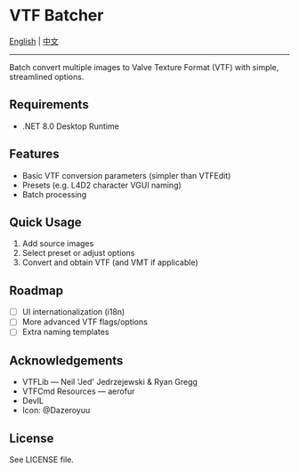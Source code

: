 ﻿# VTF Batcher
[English](README.en.md) | [中文](README.md)

---

Batch convert multiple images to Valve Texture Format (VTF) with simple, streamlined options.

## Requirements
- .NET 8.0 Desktop Runtime

## Features
- Basic VTF conversion parameters (simpler than VTFEdit)
- Presets (e.g. L4D2 character VGUI naming)
- Batch processing

## Quick Usage
1. Add source images
2. Select preset or adjust options
3. Convert and obtain VTF (and VMT if applicable)

## Roadmap
- [ ] UI internationalization (i18n)
- [ ] More advanced VTF flags/options
- [ ] Extra naming templates

## Acknowledgements
- VTFLib — Neil 'Jed' Jedrzejewski & Ryan Gregg
- VTFCmd Resources — aerofur
- DevIL
- Icon: @Dazeroyuu

## License
See LICENSE file.

